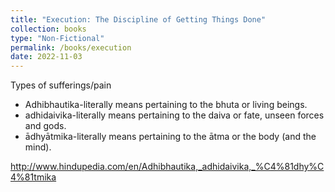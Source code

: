 ```yaml
---
title: "Execution: The Discipline of Getting Things Done"
collection: books
type: "Non-Fictional"
permalink: /books/execution
date: 2022-11-03
---
```


Types of sufferings/pain

- Adhibhautika-literally means pertaining to the bhuta or living beings. 
- adhidaivika-literally means pertaining to the daiva or fate, unseen forces and gods. 
- ādhyātmika-literally means pertaining to the ātma or the body (and the mind). 

http://www.hindupedia.com/en/Adhibhautika,_adhidaivika,_%C4%81dhy%C4%81tmika
